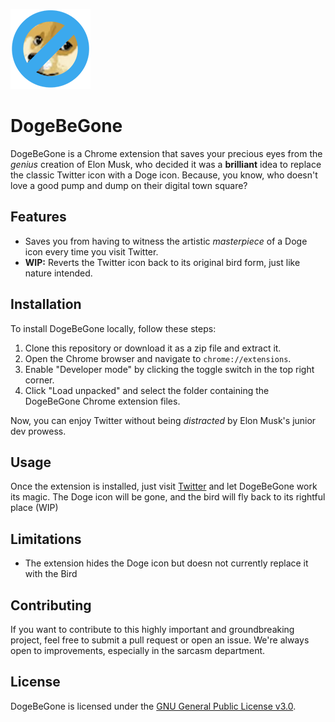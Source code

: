 ![DogeBeGone Icon](./icon128.png)

# DogeBeGone

DogeBeGone is a Chrome extension that saves your precious eyes from the _genius_ creation of Elon Musk, who decided it was a **brilliant** idea to replace the classic Twitter icon with a Doge icon. Because, you know, who doesn't love a good pump and dump on their digital town square?

## Features

- Saves you from having to witness the artistic _masterpiece_ of a Doge icon every time you visit Twitter.
- **WIP:** Reverts the Twitter icon back to its original bird form, just like nature intended.

## Installation

To install DogeBeGone locally, follow these steps:

1. Clone this repository or download it as a zip file and extract it.
2. Open the Chrome browser and navigate to `chrome://extensions`.
3. Enable "Developer mode" by clicking the toggle switch in the top right corner.
4. Click "Load unpacked" and select the folder containing the DogeBeGone Chrome extension files.

Now, you can enjoy Twitter without being _distracted_ by Elon Musk's junior dev prowess.

## Usage

Once the extension is installed, just visit [Twitter](https://twitter.com/) and let DogeBeGone work its magic. The Doge icon will be gone, and the bird will fly back to its rightful place (WIP)

## Limitations

* The extension hides the Doge icon but doesn not currently replace it with the Bird

## Contributing

If you want to contribute to this highly important and groundbreaking project, feel free to submit a pull request or open an issue. We're always open to improvements, especially in the sarcasm department.

## License

DogeBeGone is licensed under the [GNU General Public License v3.0](https://www.gnu.org/licenses/gpl-3.0.en.html).
